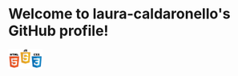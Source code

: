 <h1>Welcome to laura-caldaronello's GitHub profile!</h1>
<img src="img/front.png">
<style>
    img {height: 40px;}
</style>